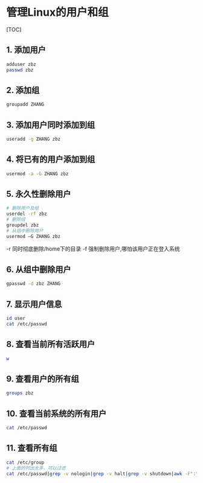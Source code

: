 # 管理Linux的用户和组

[TOC]

## 1. 添加用户

```sh
adduser zbz
passwd zbz
```

## 2. 添加组

```sh
groupadd ZHANG
```

## 3. 添加用户同时添加到组

```sh
useradd -g ZHANG zbz
```

## 4. 将已有的用户添加到组

```sh
usermod -a -G ZHANG zbz
```

## 5. 永久性删除用户

```sh
# 删除用户及组
userdel -rf zbz
# 删除组
groupdel zbz
# 从组中删除用户
usermod –G ZHANG zbz
```

-r 同时彻底删除/home下的目录
-f 强制删除用户,哪怕该用户正在登入系统

## 6. 从组中删除用户

```sh
gpasswd -d zbz ZHANG
```

## 7. 显示用户信息

```sh
id user
cat /etc/passwd
```

## 8. 查看当前所有活跃用户

```sh
w
```

## 9. 查看用户的所有组

```sh
groups zbz
```

## 10. 查看当前系统的所有用户

```sh
cat /etc/passwd
```

## 11. 查看所有组

```sh
cat /etc/group
# 上面的列出太多，可以过滤
cat /etc/passwd|grep -v nologin|grep -v halt|grep -v shutdown|awk -F":" '{ print $1"|"$3"|"$4 }'|more
```
